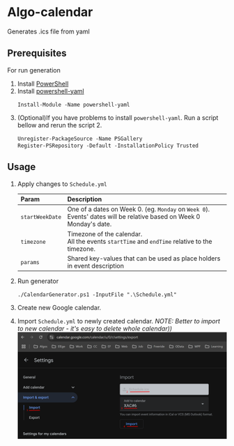 # Algo-calendar

Generates .ics file from yaml

## Prerequisites

For run generation

1. Install [PowerShell](https://learn.microsoft.com/en-us/powershell/scripting/install/installing-powershell?view=powershell-7.4)
2. Install [powershell-yaml](https://www.powershellgallery.com/packages/powershell-yaml)
   ```shell
   Install-Module -Name powershell-yaml
   ```
3. (Optional)If you have problems to install `powershell-yaml`. Run a script bellow and rerun the script 2.
   ```shell
   Unregister-PackageSource -Name PSGallery
   Register-PSRepository -Default -InstallationPolicy Trusted
   ```

## Usage

1. Apply changes to `Schedule.yml`

   | Param           | Description                                                                                                              |
   |-----------------|--------------------------------------------------------------------------------------------------------------------------|
   | `startWeekDate` | One of a dates on Week 0. (eg. `Monday` on `Week 0`). <br/>Events' dates will be relative based on Week 0 Monday's date. |
   | `timezone`      | Timezone of the calendar. <br/>All the events `startTime` and `endTime` relative to the timezone.                        |
   | `params`        | Shared key-values that can be used as place holders in event description                                                 |

2. Run generator
    ```shell
    ./CalendarGenerator.ps1 -InputFile ".\Schedule.yml"
    ```
3. Create new Google calendar.
4. Import `Schedule.yml` to newly created calendar.  _NOTE: Better to import to new calendar - it's easy to delete whole calendar))_
   ![Image](Import.png)
